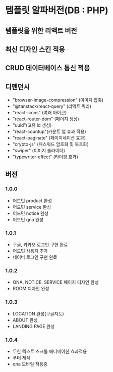 # 템플릿 알파버전(DB : PHP)
## 템플릿을 위한 리액트 버전
## 최신 디자인 스킨 적용
## CRUD 데이터베이스 통신 적용
## 디펜던시
- "browser-image-compression" (이미지 압축)
- "@tanstack/react-query" (리액트 쿼리)
- "react-icons" (여러 아이콘)
- "react-router-dom" (페이지 생성)
- "uuid"(고유 id 생성)
- "react-countup"(카운트 업 효과 적용)
- "react-paginate" (페이지네이션 효과)
-  "crypto-js" (패스워드 암호화 및 복호화)
-  "swiper" (이미지 슬라이더)
-  "typewriter-effect" (타이핑 효과)

## 버전
### 1.0.0 
- 어드민 product 완성
- 어드민 service 완성
- 어드민 notice 완성
- 어드민 qna 완성
### 1.0.1 
- 구글, 카카오 로그인 구현 완료
- 어드민 사용자 추가
- 네이버 로그인 구현 완료

### 1.0.2
- QNA, NOTICE, SERVICE 페이지 디자인 완성
- ROOM 디자인 완성

### 1.0.3
- LOCATION 완성(구글지도)
- ABOUT 완성
- LANDING PAGE 완성

### 1.0.4
- 무한 텍스트 스크롤 애니메이션 효과적용
- 푸터 제작
- qna 모바일 적용중